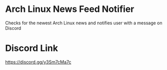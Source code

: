 # Arch Linux News Feed Notifier
Checks for the newest Arch Linux news and notifies user with a message on Discord

# Discord Link
https://discord.gg/y3Sm7cMa7c
